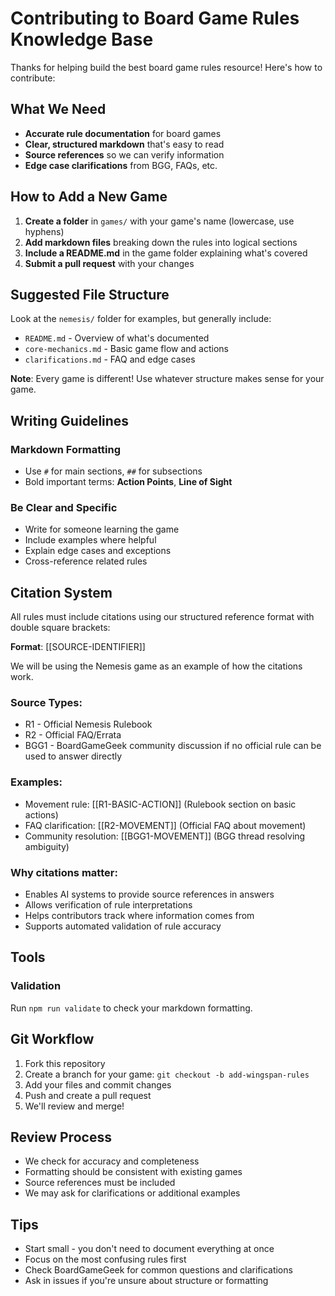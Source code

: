 # Contributing to Board Game Rules Knowledge Base

Thanks for helping build the best board game rules resource! Here's how to contribute:

## What We Need

- **Accurate rule documentation** for board games
- **Clear, structured markdown** that's easy to read
- **Source references** so we can verify information
- **Edge case clarifications** from BGG, FAQs, etc.

## How to Add a New Game

1. **Create a folder** in `games/` with your game's name (lowercase, use hyphens)
2. **Add markdown files** breaking down the rules into logical sections
3. **Include a README.md** in the game folder explaining what's covered
4. **Submit a pull request** with your changes

## Suggested File Structure

Look at the `nemesis/` folder for examples, but generally include:

- `README.md` - Overview of what's documented
- `core-mechanics.md` - Basic game flow and actions
- `clarifications.md` - FAQ and edge cases

**Note**: Every game is different! Use whatever structure makes sense for your game.

## Writing Guidelines

### Markdown Formatting

- Use `#` for main sections, `##` for subsections
- Bold important terms: **Action Points**, **Line of Sight**

### Be Clear and Specific

- Write for someone learning the game
- Include examples where helpful
- Explain edge cases and exceptions
- Cross-reference related rules

## Citation System

All rules must include citations using our structured reference format with double square brackets:

**Format**: [[SOURCE-IDENTIFIER]]

We will be using the Nemesis game as an example of how the citations work.

### Source Types:

- R1 - Official Nemesis Rulebook
- R2 - Official FAQ/Errata
- BGG1 - BoardGameGeek community discussion if no official rule can be used to answer directly

### Examples:

- Movement rule: [[R1-BASIC-ACTION]] (Rulebook section on basic actions)
- FAQ clarification: [[R2-MOVEMENT]] (Official FAQ about movement)
- Community resolution: [[BGG1-MOVEMENT]] (BGG thread resolving ambiguity)

### Why citations matter:

- Enables AI systems to provide source references in answers
- Allows verification of rule interpretations
- Helps contributors track where information comes from
- Supports automated validation of rule accuracy

## Tools

### Validation

Run `npm run validate` to check your markdown formatting.

## Git Workflow

1. Fork this repository
2. Create a branch for your game: `git checkout -b add-wingspan-rules`
3. Add your files and commit changes
4. Push and create a pull request
5. We'll review and merge!

## Review Process

- We check for accuracy and completeness
- Formatting should be consistent with existing games
- Source references must be included
- We may ask for clarifications or additional examples

## Tips

- Start small - you don't need to document everything at once
- Focus on the most confusing rules first
- Check BoardGameGeek for common questions and clarifications
- Ask in issues if you're unsure about structure or formatting
